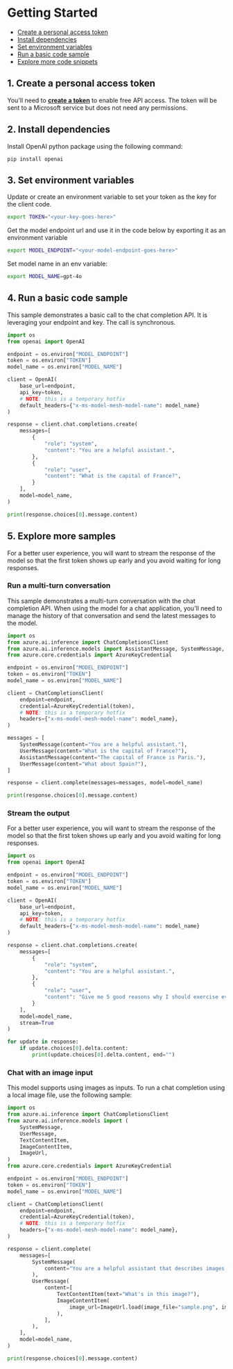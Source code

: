 

# Getting Started

- [Create a personal access token](#create-a-personal-access-token)
- [Install dependencies](#install-depedencies)
- [Set environment variables](#set-environment-variables)
- [Run a basic code sample](#run-a-basic-code-sample)
- [Explore more code snippets](#explore-more-samples)

## 1. Create a personal access token

You'll need to **[create a token](https://github.com/settings/tokens)** to enable free API access. The token will be sent to a Microsoft service but does not need any permissions.

## 2. Install dependencies

Install OpenAI python package using the following command:

```
pip install openai
```

## 3. Set environment variables
Update or create an environment variable to set your token as the key for the client code.

```bash
export TOKEN="<your-key-goes-here>"

```
Get the model endpoint url and use it in the code below by exporting it as an environment variable

```bash
export MODEL_ENDPOINT="<your-model-endpoint-goes-here>"
```

Set model name in an env variable:

```bash
export MODEL_NAME=gpt-4o
```

## 4. Run a basic code sample

This sample demonstrates a basic call to the chat completion API.
It is leveraging your endpoint and key. The call is synchronous.


```python
import os
from openai import OpenAI

endpoint = os.environ["MODEL_ENDPOINT"]
token = os.environ["TOKEN"]
model_name = os.environ["MODEL_NAME"]

client = OpenAI(
    base_url=endpoint,
    api_key=token,
    # NOTE: this is a temporary hotfix
    default_headers={"x-ms-model-mesh-model-name": model_name}
)

response = client.chat.completions.create(
    messages=[
        {
            "role": "system",
            "content": "You are a helpful assistant.",
        },
        {
            "role": "user",
            "content": "What is the capital of France?",
        }
    ],
    model=model_name,
)

print(response.choices[0].message.content)
```


## 5. Explore more samples

For a better user experience, you will want to stream the response
of the model so that the first token shows up early and you avoid waiting for long responses.


### Run a multi-turn conversation

This sample demonstrates a multi-turn conversation with the chat completion API.
When using the model for a chat application, you'll need to manage the history
of that conversation and send the latest messages to the model.


```python
import os
from azure.ai.inference import ChatCompletionsClient
from azure.ai.inference.models import AssistantMessage, SystemMessage, UserMessage
from azure.core.credentials import AzureKeyCredential

endpoint = os.environ["MODEL_ENDPOINT"]
token = os.environ["TOKEN"]
model_name = os.environ["MODEL_NAME"]

client = ChatCompletionsClient(
    endpoint=endpoint,
    credential=AzureKeyCredential(token),
    # NOTE: this is a temporary hotfix
    headers={"x-ms-model-mesh-model-name": model_name},
)

messages = [
    SystemMessage(content="You are a helpful assistant."),
    UserMessage(content="What is the capital of France?"),
    AssistantMessage(content="The capital of France is Paris."),
    UserMessage(content="What about Spain?"),
]

response = client.complete(messages=messages, model=model_name)

print(response.choices[0].message.content)
```


### Stream the output

For a better user experience, you will want to stream the response
of the model so that the first token shows up early and you avoid waiting for long responses.


```python
import os
from openai import OpenAI

endpoint = os.environ["MODEL_ENDPOINT"]
token = os.environ["TOKEN"]
model_name = os.environ["MODEL_NAME"]

client = OpenAI(
    base_url=endpoint,
    api_key=token,
    # NOTE: this is a temporary hotfix
    default_headers={"x-ms-model-mesh-model-name": model_name}
)

response = client.chat.completions.create(
    messages=[
        {
            "role": "system",
            "content": "You are a helpful assistant.",
        },
        {
            "role": "user",
            "content": "Give me 5 good reasons why I should exercise every day.",
        }
    ],
    model=model_name,
    stream=True
)

for update in response:
    if update.choices[0].delta.content:
        print(update.choices[0].delta.content, end="")
```


### Chat with an image input

This model supports using images as inputs. To run a chat completion
using a local image file, use the following sample:


```python
import os
from azure.ai.inference import ChatCompletionsClient
from azure.ai.inference.models import (
    SystemMessage,
    UserMessage,
    TextContentItem,
    ImageContentItem,
    ImageUrl,
)
from azure.core.credentials import AzureKeyCredential

endpoint = os.environ["MODEL_ENDPOINT"]
token = os.environ["TOKEN"]
model_name = os.environ["MODEL_NAME"]

client = ChatCompletionsClient(
    endpoint=endpoint,
    credential=AzureKeyCredential(token),
    # NOTE: this is a temporary hotfix
    headers={"x-ms-model-mesh-model-name": model_name},
)

response = client.complete(
    messages=[
        SystemMessage(
            content="You are a helpful assistant that describes images in details."
        ),
        UserMessage(
            content=[
                TextContentItem(text="What's in this image?"),
                ImageContentItem(
                    image_url=ImageUrl.load(image_file="sample.png", image_format="png")
                ),
            ],
        ),
    ],
    model=model_name,
)

print(response.choices[0].message.content)
```

